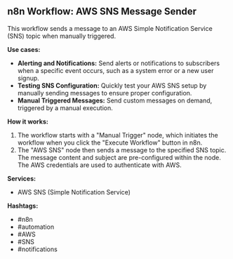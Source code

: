 ## n8n Workflow: AWS SNS Message Sender

This workflow sends a message to an AWS Simple Notification Service (SNS) topic when manually triggered.

**Use cases:**

*   **Alerting and Notifications:** Send alerts or notifications to subscribers when a specific event occurs, such as a system error or a new user signup.
*   **Testing SNS Configuration:** Quickly test your AWS SNS setup by manually sending messages to ensure proper configuration.
*   **Manual Triggered Messages:** Send custom messages on demand, triggered by a manual execution.

**How it works:**

1.  The workflow starts with a "Manual Trigger" node, which initiates the workflow when you click the "Execute Workflow" button in n8n.
2.  The "AWS SNS" node then sends a message to the specified SNS topic. The message content and subject are pre-configured within the node.  The AWS credentials are used to authenticate with AWS.

**Services:**

*   AWS SNS (Simple Notification Service)

**Hashtags:**

*   #n8n
*   #automation
*   #AWS
*   #SNS
*   #notifications
